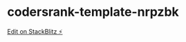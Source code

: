 # codersrank-template-nrpzbk

[Edit on StackBlitz ⚡️](https://stackblitz.com/edit/codersrank-template-nrpzbk)